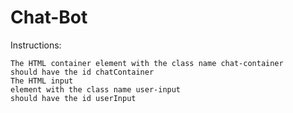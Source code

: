 # Chat-Bot
Instructions:

    The HTML container element with the class name chat-container
    should have the id chatContainer
    The HTML input
    element with the class name user-input
    should have the id userInput
